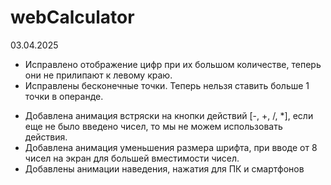 # webCalculator
03.04.2025
- Исправлено отображение цифр при их большом количестве, теперь они не прилипают к левому краю.
- Исправлены бесконечные точки. Теперь нельзя ставить больше 1 точки в операнде.
+ Добавлена анимация встряски на кнопки действий [-, +, /, *], если еще не было введено чисел, то мы не можем использовать действия.
+ Добавлена анимация уменьшения размера шрифта, при вводе от 8 чисел на экран для большей вместимости чисел.
+ Добавлены анимации наведения, нажатия для ПК и смартфонов
